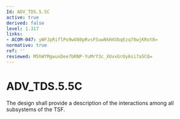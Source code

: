 ```yaml
---
Id: ADV_TDS.5.5C
active: true
derived: false
level: 1.317
links:
- ACOM-047: yWFJpRiflPo9wU80pRvsFSuwNkHXVbqEzq78wjKRot8=
normative: true
ref: ''
reviewed: M5hWYMgwuxDee7bRNP-YuMrY3c_XUvxGrOy6si7a5CQ=
---
```


# ADV_TDS.5.5C

The design shall provide a description of the interactions among all subsystems of the TSF.